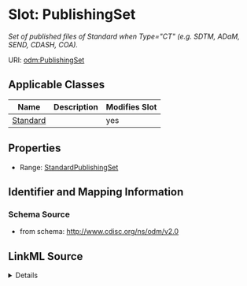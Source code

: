 # Slot: PublishingSet


_Set of published files of Standard when Type="CT" (e.g. SDTM, ADaM, SEND, CDASH, COA)._



URI: [odm:PublishingSet](http://www.cdisc.org/ns/odm/v2.0/PublishingSet)



<!-- no inheritance hierarchy -->




## Applicable Classes

| Name | Description | Modifies Slot |
| --- | --- | --- |
[Standard](Standard.md) |  |  yes  |







## Properties

* Range: [StandardPublishingSet](StandardPublishingSet.md)





## Identifier and Mapping Information







### Schema Source


* from schema: http://www.cdisc.org/ns/odm/v2.0




## LinkML Source

<details>
```yaml
name: PublishingSet
description: Set of published files of Standard when Type="CT" (e.g. SDTM, ADaM, SEND,
  CDASH, COA).
from_schema: http://www.cdisc.org/ns/odm/v2.0
rank: 1000
alias: PublishingSet
domain_of:
- Standard
range: StandardPublishingSet

```
</details>